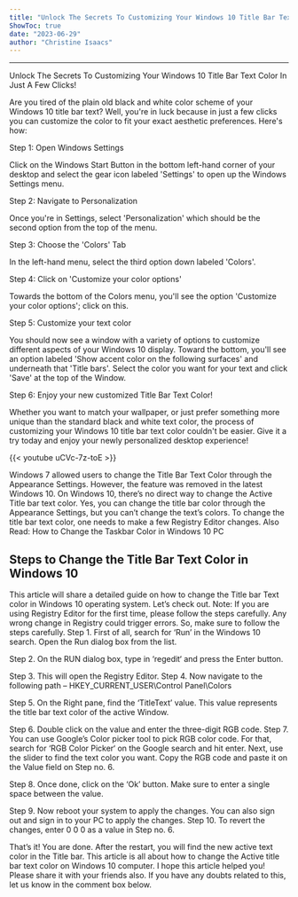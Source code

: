 ```yaml
---
title: "Unlock The Secrets To Customizing Your Windows 10 Title Bar Text Color In Just A Few Clicks!"
ShowToc: true 
date: "2023-06-29"
author: "Christine Isaacs"
---
```

*****
Unlock The Secrets To Customizing Your Windows 10 Title Bar Text Color In Just A Few Clicks!

Are you tired of the plain old black and white color scheme of your Windows 10 title bar text? Well, you're in luck because in just a few clicks you can customize the color to fit your exact aesthetic preferences. Here's how:

Step 1: Open Windows Settings

Click on the Windows Start Button in the bottom left-hand corner of your desktop and select the gear icon labeled 'Settings' to open up the Windows Settings menu.

Step 2: Navigate to Personalization

Once you're in Settings, select 'Personalization' which should be the second option from the top of the menu.

Step 3: Choose the 'Colors' Tab

In the left-hand menu, select the third option down labeled 'Colors'.

Step 4: Click on 'Customize your color options'

Towards the bottom of the Colors menu, you'll see the option 'Customize your color options'; click on this.

Step 5: Customize your text color

You should now see a window with a variety of options to customize different aspects of your Windows 10 display. Toward the bottom, you'll see an option labeled 'Show accent color on the following surfaces' and underneath that 'Title bars'. Select the color you want for your text and click 'Save' at the top of the Window.

Step 6: Enjoy your new customized Title Bar Text Color!

Whether you want to match your wallpaper, or just prefer something more unique than the standard black and white text color, the process of customizing your Windows 10 title bar text color couldn't be easier. Give it a try today and enjoy your newly personalized desktop experience!

{{< youtube uCVc-7z-toE >}} 



Windows 7 allowed users to change the Title Bar Text Color through the Appearance Settings. However, the feature was removed in the latest Windows 10. On Windows 10, there’s no direct way to change the Active Title bar text color.
Yes, you can change the title bar color through the Appearance Settings, but you can’t change the text’s colors. To change the title bar text color, one needs to make a few Registry Editor changes.
Also Read: How to Change the Taskbar Color in Windows 10 PC

 
## Steps to Change the Title Bar Text Color in Windows 10


This article will share a detailed guide on how to change the Title bar Text color in Windows 10 operating system. Let’s check out.
Note: If you are using Registry Editor for the first time, please follow the steps carefully. Any wrong change in Registry could trigger errors. So, make sure to follow the steps carefully.
Step 1. First of all, search for ‘Run’ in the Windows 10 search. Open the Run dialog box from the list.

Step 2. On the RUN dialog box, type in ‘regedit‘ and press the Enter button.

Step 3. This will open the Registry Editor.
Step 4. Now navigate to the following path –
HKEY_CURRENT_USER\Control Panel\Colors

Step 5. On the Right pane, find the ‘TitleText’ value. This value represents the title bar text color of the active Window.

Step 6. Double click on the value and enter the three-digit RGB code.
Step 7. You can use Google’s Color picker tool to pick RGB color code. For that, search for ‘RGB Color Picker‘ on the Google search and hit enter. Next, use the slider to find the text color you want. Copy the RGB code and paste it on the Value field on Step no. 6.

Step 8. Once done, click on the ‘Ok’ button. Make sure to enter a single space between the value.

Step 9. Now reboot your system to apply the changes. You can also sign out and sign in to your PC to apply the changes.
Step 10. To revert the changes, enter 0 0 0 as a value in Step no. 6.

That’s it! You are done. After the restart, you will find the new active text color in the Title bar.
This article is all about how to change the Active title bar text color on Windows 10 computer. I hope this article helped you! Please share it with your friends also. If you have any doubts related to this, let us know in the comment box below.




